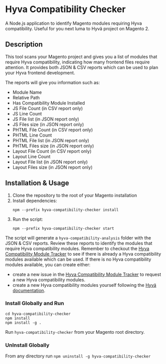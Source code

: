 # Hyva Compatibility Checker

A Node.js application to identify Magento modules requiring Hyva compatibility. Useful for you next luma to Hyvä project on Magento 2.

## Description

This tool scans your Magento project and gives you a list of modules that require Hyva compatibility, indicating how many frontend files require attention. It provides both JSON & CSV reports which can be used to plan your Hyva frontend development.

The reports will give you information such as:
- Module Name
- Relative Path
- Has Compatibility Module Installed
- JS File Count (in CSV report only)
- JS Line Count
- JS File list (in JSON report only)
- JS Files size (in JSON report only)
- PHTML File Count (in CSV report only)
- PHTML Line Count
- PHTML File list (in JSON report only)
- PHTML Files size (in JSON report only)
- Layout File Count (in CSV report only)
- Layout Line Count
- Layout File list (in JSON report only)
- Layout Files size (in JSON report only)

## Installation & Usage

1. Clone the repository to the root of your Magento installation
2. Install dependencies:
   ```
   npm --prefix hyva-compatibility-checker install
   ```
3. Run the script:
   ```
   npm --prefix hyva-compatibility-checker start
   ```

The script will generate a `hyva-compatibility-analysis` folder with the JSON & CSV reports. 
Review these reports to identify the modules that require Hyva compatibility modules.
Remember to checkout the [Hyva Compatibility Module Tracker] to see if there is already a Hyva compatibility modules available which can be used. 
If there is no Hyva compatibility modules available, you can create either:
- create a new issue in the [Hyva Compatibility Module Tracker] to request a new Hyva compatibility modules.
- create a new Hyva compatibility modules yourself following the [Hyvä documentation].


### Install Globally and Run

```
cd hyva-compatibility-checker
npm install
npm install -g .
```

Run `hyva-compatibility-checker` from your Magento root directory.

### UnInstall Globally
From any directory run `npm uninstall -g hyva-compatibility-checker`



[Hyva Compatibility Module Tracker]: https://gitlab.hyva.io/hyva-public/module-tracker/
[Hyvä documentation]: https://docs.hyva.io/hyva-themes/compatibility-modules/index.html
